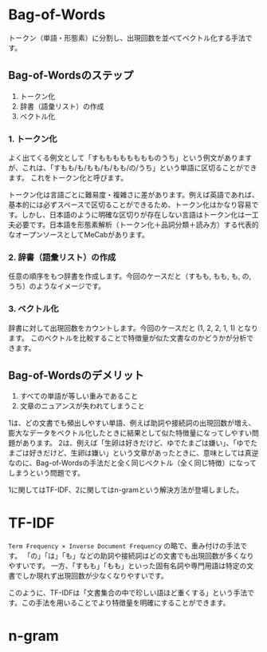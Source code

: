 # Bag-of-Words

トークン（単語・形態素）に分割し、出現回数を並べてベクトル化する手法です。

## Bag-of-Wordsのステップ
1. トークン化
2. 辞書（語彙リスト）の作成
3. ベクトル化

### 1. トークン化

よく出てくる例文として「すもももももももものうち」という例文がありますが、これは、「すもも/も/もも/も/もも/の/うち」という単語に区切ることができます。
これをトークン化と呼びます。

トークン化は言語ごとに難易度・複雑さに差があります。例えば英語であれば、基本的には必ずスペースで区切ることができるため、トークン化はかなり容易です。しかし、日本語のように明確な区切りが存在しない言語はトークン化は一工夫必要です。日本語を形態素解析（トークン化＋品詞分類＋読み方）する代表的なオープンソースとしてMeCabがあります。

### 2. 辞書（語彙リスト）の作成

任意の順序をもつ辞書を作成します。今回のケースだと（すもも, もも, も, の, うち）のようなイメージです。

### 3. ベクトル化

辞書に対して出現回数をカウントします。今回のケースだと (1, 2, 2, 1, 1) となります。
このベクトルを比較することで特徴量が似た文書なのかどうかが分析できます。

## Bag-of-Wordsのデメリット
1. すべての単語が等しい重みであること
2. 文章のニュアンスが失われてしまうこと

1は、どの文書でも頻出しやすい単語、例えば助詞や接続詞の出現回数が増え、膨大なデータをベクトル化したときに結果として似た特徴量になってしやすい問題があります。
2は、例えば「生卵は好きだけど、ゆでたまごは嫌い」、「ゆでたまごは好きだけど、生卵は嫌い」という文章があったときに、意味としては真逆なのに、Bag-of-Wordsの手法だと全く同じベクトル（全く同じ特徴）になってしまうという問題です。

1に関してはTF-IDF、2に関してはn-gramという解決方法が登場しました。


# TF-IDF
`Term Frequency × Inverse Document Frequency` の略で、重み付けの手法です。
「の」「は」「も」などの助詞や接続詞はどの文書でも出現回数が多くなりやすいです。
一方、「すもも」「もも」といった固有名詞や専門用語は特定の文書でしか現れず出現回数が少なくなりやすいです。

このように、TF-IDFは「文書集合の中で珍しい語ほど重くする」という手法です。この手法を用いることでより特徴量を明確にすることができます。

# n-gram

